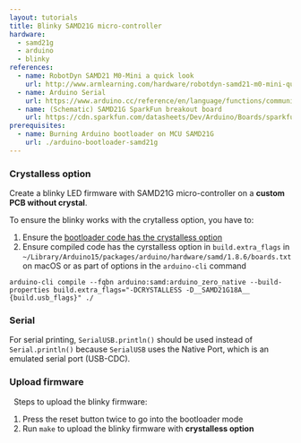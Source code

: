 ```yaml
---
layout: tutorials
title: Blinky SAMD21G micro-controller
hardware:
  - samd21g
  - arduino
  - blinky
references:
  - name: RobotDyn SAMD21 M0-Mini a quick look
    url: http://www.armlearning.com/hardware/robotdyn-samd21-m0-mini-quick-look.php
  - name: Arduino Serial
    url: https://www.arduino.cc/reference/en/language/functions/communication/serial/
  - name: (Schematic) SAMD21G SparkFun breakout board
    url: https://cdn.sparkfun.com/datasheets/Dev/Arduino/Boards/sparkfun-samd21-pro-breakout-v10.pdf
prerequisites:
  - name: Burning Arduino bootloader on MCU SAMD21G
    url: ./arduino-bootloader-samd21g
---
```


### Crystalless option

Create a blinky LED firmware with SAMD21G micro-controller on a **custom PCB without crystal**.

To ensure the blinky works with the crytalless option, you have to:

1. Ensure the [bootloader code has the crystalless option](./arduino-bootloader-samd21g)
1. Ensure compiled code has the cyrstalless option in `build.extra_flags` in `~/Library/Arduino15/packages/arduino/hardware/samd/1.8.6/boards.txt` on macOS or as part of options in the `arduino-cli` command

```
arduino-cli compile --fqbn arduino:samd:arduino_zero_native --build-properties build.extra_flags="-DCRYSTALLESS -D__SAMD21G18A__ {build.usb_flags}" ./
```

### Serial

For serial printing, `SerialUSB.println()` should be used instead of `Serial.println()` because `SerialUSB` uses the Native Port, which is an emulated serial port (USB-CDC).

### Upload firmware
 
Steps to upload the blinky firmware:

1. Press the reset button twice to go into the bootloader mode
1. Run `make` to upload the blinky firmware with **crystalless option**

